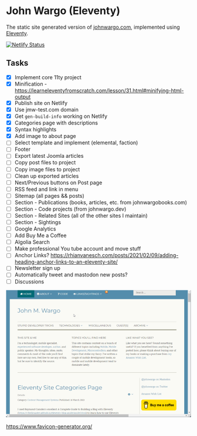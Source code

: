 # John Wargo (Eleventy)

The static site generated version of [johnwargo.com](https://johnwargo.com), implemented using [Eleventy](https://www.11ty.dev/).

[![Netlify Status](https://api.netlify.com/api/v1/badges/9c776198-312a-450e-a329-fbb33e7afa79/deploy-status)](https://app.netlify.com/sites/johnwargo/deploys)

## Tasks

* [x] Implement core 11ty project
* [x] Minification - https://learneleventyfromscratch.com/lesson/31.html#minifying-html-output
* [x] Publish site on Netlify
* [x] Use jmw-test.com domain
* [x] Get `gen-build-info` working on Netlify
* [x] Categories page with descriptions
* [x] Syntax highlights
* [x] Add image to about page
* [ ] Select template and implement (elemental, faction)
* [ ] Footer
* [ ] Export latest Joomla articles
* [ ] Copy post files to project
* [ ] Copy image files to project
* [ ] Clean up exported articles
* [ ] Next/Previous buttons on Post page
* [ ] RSS feed and link in menu
* [ ] Sitemap (all pages && posts)
* [ ] Section - Publications (books, articles, etc. from johnwargobooks.com)
* [ ] Section - Code projects (from johnwargo.dev)
* [ ] Section - Related Sites (all of the other sites I maintain)
* [ ] Section - Sightings
* [ ] Google Analytics
* [ ] Add Buy Me a Coffee
* [ ] Algolia Search
* [ ] Make professional You tube account and move stuff
* [ ] Anchor Links? https://rhianvanesch.com/posts/2021/02/09/adding-heading-anchor-links-to-an-eleventy-site/
* [ ] Newsletter sign up
* [ ] Automatically tweet and mastodon new posts?
* [ ] Discussions

![Home Page](images/image-01.png)

https://www.favicon-generator.org/
